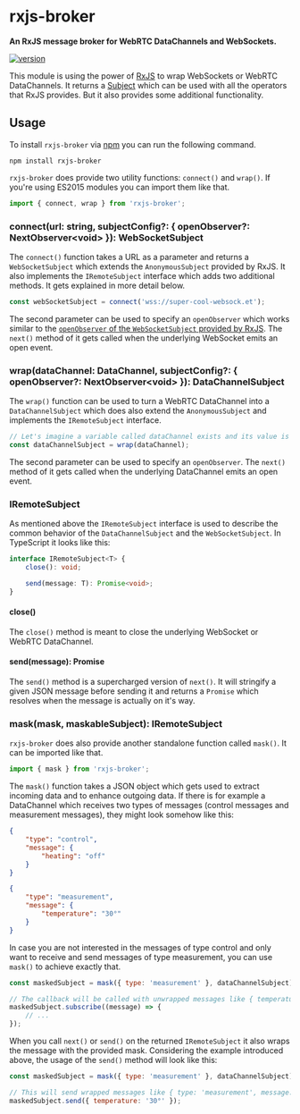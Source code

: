 # rxjs-broker

**An RxJS message broker for WebRTC DataChannels and WebSockets.**

[![version](https://img.shields.io/npm/v/rxjs-broker.svg?style=flat-square)](https://www.npmjs.com/package/rxjs-broker)

This module is using the power of [RxJS](https://rxjs.dev) to wrap WebSockets or WebRTC DataChannels. It returns a [Subject](https://rxjs.dev/api/index/class/Subject) which can be used with all the operators that RxJS provides. But it also provides some additional functionality.

## Usage

To install `rxjs-broker` via [npm](https://www.npmjs.com/package/rxjs-broker) you can run the following command.

```shell
npm install rxjs-broker
```

`rxjs-broker` does provide two utility functions: `connect()` and `wrap()`. If you're using ES2015 modules you can import them like that.

```js
import { connect, wrap } from 'rxjs-broker';
```

### connect(url: string, subjectConfig?: { openObserver?: NextObserver\<void> }): WebSocketSubject

The `connect()` function takes a URL as a parameter and returns a `WebSocketSubject` which extends the `AnonymousSubject` provided by RxJS. It also implements the `IRemoteSubject` interface which adds two additional methods. It gets explained in more detail below.

```js
const webSocketSubject = connect('wss://super-cool-websock.et');
```

The second parameter can be used to specify an `openObserver` which works similar to the [`openObserver` of the `WebSocketSubject` provided by RxJS](https://rxjs-dev.firebaseapp.com/api/webSocket/WebSocketSubjectConfig#openObserver). The `next()` method of it gets called when the underlying WebSocket emits an open event.

### wrap(dataChannel: DataChannel, subjectConfig?: { openObserver?: NextObserver\<void> }): DataChannelSubject

The `wrap()` function can be used to turn a WebRTC DataChannel into a `DataChannelSubject` which does also extend the `AnonymousSubject` and implements the `IRemoteSubject` interface.

```js
// Let's imagine a variable called dataChannel exists and its value is a WebRTC DataChannel.
const dataChannelSubject = wrap(dataChannel);
```

The second parameter can be used to specify an `openObserver`. The `next()` method of it gets called when the underlying DataChannel emits an open event.

### IRemoteSubject

As mentioned above the `IRemoteSubject` interface is used to describe the common behavior of the `DataChannelSubject` and the `WebSocketSubject`. In TypeScript it looks like this:

```typescript
interface IRemoteSubject<T> {
    close(): void;

    send(message: T): Promise<void>;
}
```

#### close()

The `close()` method is meant to close the underlying WebSocket or WebRTC DataChannel.

#### send(message): Promise<void>

The `send()` method is a supercharged version of `next()`. It will stringify a given JSON message before sending it and returns a `Promise` which resolves when the message is actually on it's way.

### mask(mask, maskableSubject): IRemoteSubject

`rxjs-broker` does also provide another standalone function called `mask()`. It can be imported like that.

```js
import { mask } from 'rxjs-broker';
```

The `mask()` function takes a JSON object which gets used to extract incoming data and to enhance outgoing data. If there is for example a DataChannel which receives two types of messages (control messages and measurement messages), they might look somehow like this:

```json
{
    "type": "control",
    "message": {
        "heating": "off"
    }
}
```

```json
{
    "type": "measurement",
    "message": {
        "temperature": "30°"
    }
}
```

In case you are not interested in the messages of type control and only want to receive and send messages of type measurement, you can use `mask()` to achieve exactly that.

```js
const maskedSubject = mask({ type: 'measurement' }, dataChannelSubject);

// The callback will be called with unwrapped messages like { temperature: '30°' }.
maskedSubject.subscribe((message) => {
    // ...
});
```

When you call `next()` or `send()` on the returned `IRemoteSubject` it also wraps the message with the provided mask. Considering the example introduced above, the usage of the `send()` method will look like this:

```js
const maskedSubject = mask({ type: 'measurement' }, dataChannelSubject);

// This will send wrapped messages like { type: 'measurement', message: { temperature: '30°' } }.
maskedSubject.send({ temperature: '30°' });
```
